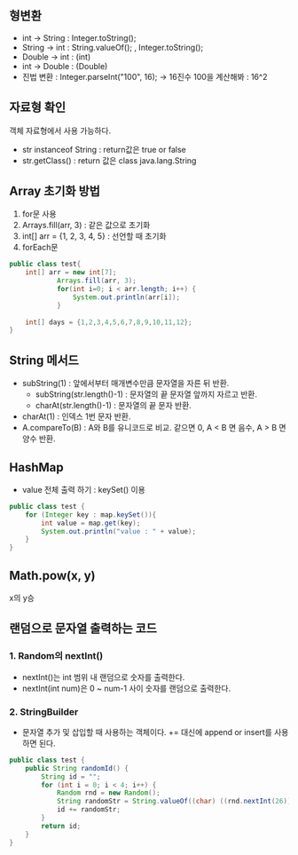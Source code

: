 ## 형변환
- int -> String : Integer.toString();
- String -> int : String.valueOf(); , Integer.toString();
- Double -> int : (int)
- int -> Double : (Double)
- 진법 변환 : Integer.parseInt("100", 16); -> 16진수 100을 계산해봐 : 16^2

## 자료형 확인
객체 자료형에서 사용 가능하다.

- str instanceof String : return값은 true or false
- str.getClass() : return 값은 class java.lang.String

## Array 초기화 방법
1. for문 사용
2. Arrays.fill(arr, 3) : 같은 값으로 초기화
3. int[] arr = {1, 2, 3, 4, 5} : 선언할 때 초기화
4. forEach문

```java
public class test{
    int[] arr = new int[7];
            Arrays.fill(arr, 3);
            for(int i=0; i < arr.length; i++) {
                System.out.println(arr[i]);
            }
    
    int[] days = {1,2,3,4,5,6,7,8,9,10,11,12};
}

```
## String 메서드
- subString(1) : 앞에서부터 매개변수만큼 문자열을 자른 뒤 반환.
    - subString(str.length()-1) : 문자열의 끝 문자열 앞까지 자르고 반환.
    - charAt(str.length()-1) : 문자열의 끝 문자 반환.
- charAt(1) : 인덱스 1번 문자 반환.
- A.compareTo(B) : A와 B를 유니코드로 비교. 같으면 0, A < B 면 음수, A > B 면 양수 반환.

## HashMap
- value 전체 출력 하기 : keySet() 이용
```java
public class test {
    for (Integer key : map.keySet()){
        int value = map.get(key);
        System.out.println("value : " + value);
    }
}
```

## Math.pow(x, y)
x의 y승

## 랜덤으로 문자열 출력하는 코드 
### 1. Random의 nextInt() 
- nextInt()는 int 범위 내 랜덤으로 숫자를 출력한다. 
- nextInt(int num)은 0 ~ num-1 사이 숫자를 랜덤으로 출력한다. 

### 2. StringBuilder 
- 문자열 추가 및 삽입할 때 사용하는 객체이다. += 대신에 append or insert를 사용하면 된다. 
```java
public class test {
    public String randomId() {
        String id = "";
        for (int i = 0; i < 4; i++) {
            Random rnd = new Random();
            String randomStr = String.valueOf((char) ((rnd.nextInt(26)) + 97));
            id += randomStr;
        }
        return id;
    }
}
```

